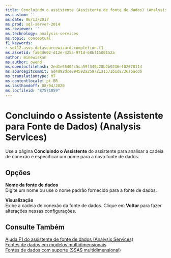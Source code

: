```yaml
---
title: Concluindo o assistente (Assistente de fonte de dados) (Analysis Services) | Microsoft Docs
ms.custom: ''
ms.date: 06/13/2017
ms.prod: sql-server-2014
ms.reviewer: ''
ms.technology: analysis-services
ms.topic: conceptual
f1_keywords:
- sql12.asvs.datasourcewizard.completion.f1
ms.assetid: fa04d602-d12e-425a-971d-68bf1500152a
author: minewiskan
ms.author: owend
ms.openlocfilehash: 2ed1e65402c5ca59f349c28b2b9236ef02678114
ms.sourcegitcommit: ad4d92dce894592a259721a1571b1d8736abacdb
ms.translationtype: MT
ms.contentlocale: pt-BR
ms.lasthandoff: 08/04/2020
ms.locfileid: "87571059"
---
```

# <a name="completing-the-wizard-data-source-wizard-analysis-services"></a>Concluindo o Assistente (Assistente para Fonte de Dados) (Analysis Services)
  Use a página **Concluindo o Assistente** do assistente para analisar a cadeia de conexão e especificar um nome para a nova fonte de dados.  
  
## <a name="options"></a>Opções  
 **Nome da fonte de dados**  
 Digite um nome ou use o nome padrão fornecido para a fonte de dados.  
  
 **Visualização**  
 Exibe a cadeia de conexão da fonte de dados. Clique em **Voltar** para fazer alterações nessas configurações.  
  
## <a name="see-also"></a>Consulte Também  
 [Ajuda F1 do assistente de fonte de dados &#40;Analysis Services&#41;](data-source-wizard-f1-help-analysis-services.md)   
 [Fontes de dados em modelos multidimensionais](multidimensional-models/data-sources-in-multidimensional-models.md)   
 [Fontes de dados com suporte &#40;SSAS multidimensional&#41;](multidimensional-models/supported-data-sources-ssas-multidimensional.md)  
  
  
